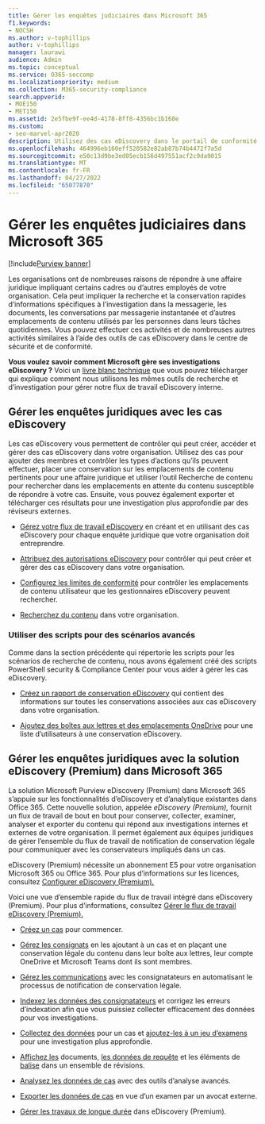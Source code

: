 ```yaml
---
title: Gérer les enquêtes judiciaires dans Microsoft 365
f1.keywords:
- NOCSH
ms.author: v-tophillips
author: v-tophillips
manager: laurawi
audience: Admin
ms.topic: conceptual
ms.service: O365-seccomp
ms.localizationpriority: medium
ms.collection: M365-security-compliance
search.appverid:
- MOE150
- MET150
ms.assetid: 2e5fbe9f-ee4d-4178-8ff8-4356bc1b168e
ms.custom:
- seo-marvel-apr2020
description: Utilisez des cas eDiscovery dans le portail de conformité Microsoft Purview pour gérer l’enquête juridique de votre organisation.
ms.openlocfilehash: 464996eb160eff520582e82ab87b74b4472f7a5d
ms.sourcegitcommit: e50c13d9be3ed05ecb156d497551acf2c9da9015
ms.translationtype: MT
ms.contentlocale: fr-FR
ms.lasthandoff: 04/27/2022
ms.locfileid: "65077870"
---
```

# <a name="manage-legal-investigations-in-microsoft-365"></a>Gérer les enquêtes judiciaires dans Microsoft 365

[!include[Purview banner](../includes/purview-rebrand-banner.md)]

Les organisations ont de nombreuses raisons de répondre à une affaire juridique impliquant certains cadres ou d’autres employés de votre organisation. Cela peut impliquer la recherche et la conservation rapides d’informations spécifiques à l’investigation dans la messagerie, les documents, les conversations par messagerie instantanée et d’autres emplacements de contenu utilisés par les personnes dans leurs tâches quotidiennes. Vous pouvez effectuer ces activités et de nombreuses autres activités similaires à l’aide des outils de cas eDiscovery dans le centre de sécurité et de conformité.
  
**Vous voulez savoir comment Microsoft gère ses investigations eDiscovery ?** Voici un [livre blanc technique](https://go.microsoft.com/fwlink/?linkid=852161) que vous pouvez télécharger qui explique comment nous utilisons les mêmes outils de recherche et d’investigation pour gérer notre flux de travail eDiscovery interne.

## <a name="manage-legal-investigations-with-ediscovery-cases"></a>Gérer les enquêtes juridiques avec les cas eDiscovery

Les cas eDiscovery vous permettent de contrôler qui peut créer, accéder et gérer des cas eDiscovery dans votre organisation. Utilisez des cas pour ajouter des membres et contrôler les types d’actions qu’ils peuvent effectuer, placer une conservation sur les emplacements de contenu pertinents pour une affaire juridique et utiliser l’outil Recherche de contenu pour rechercher dans les emplacements en attente du contenu susceptible de répondre à votre cas. Ensuite, vous pouvez également exporter et télécharger ces résultats pour une investigation plus approfondie par des réviseurs externes.
  
- [Gérez votre flux de travail eDiscovery](./get-started-core-ediscovery.md) en créant et en utilisant des cas eDiscovery pour chaque enquête juridique que votre organisation doit entreprendre.

- [Attribuez des autorisations eDiscovery](assign-ediscovery-permissions.md) pour contrôler qui peut créer et gérer des cas eDiscovery dans votre organisation.

- [Configurez les limites de conformité](set-up-compliance-boundaries.md) pour contrôler les emplacements de contenu utilisateur que les gestionnaires eDiscovery peuvent rechercher.

- [Recherchez du contenu](search-for-content.md) dans votre organisation.

### <a name="use-scripts-for-advanced-scenarios"></a>Utiliser des scripts pour des scénarios avancés

Comme dans la section précédente qui répertorie les scripts pour les scénarios de recherche de contenu, nous avons également créé des scripts PowerShell security & Compliance Center pour vous aider à gérer les cas eDiscovery.
  
- [Créez un rapport de conservation eDiscovery](create-a-report-on-holds-in-ediscovery-cases.md) qui contient des informations sur toutes les conservations associées aux cas eDiscovery dans votre organisation.

- [Ajoutez des boîtes aux lettres et des emplacements OneDrive](use-a-script-to-add-users-to-a-hold-in-ediscovery.md) pour une liste d’utilisateurs à une conservation eDiscovery.
  
## <a name="manage-legal-investigations-with-the-ediscovery-premium-solution-in-microsoft-365"></a>Gérer les enquêtes juridiques avec la solution eDiscovery (Premium) dans Microsoft 365

La solution Microsoft Purview eDiscovery (Premium) dans Microsoft 365 s’appuie sur les fonctionnalités d’eDiscovery et d’analytique existantes dans Office 365. Cette nouvelle solution, appelée *eDiscovery (Premium),* fournit un flux de travail de bout en bout pour conserver, collecter, examiner, analyser et exporter du contenu qui répond aux investigations internes et externes de votre organisation. Il permet également aux équipes juridiques de gérer l’ensemble du flux de travail de notification de conservation légale pour communiquer avec les conservateurs impliqués dans un cas.

eDiscovery (Premium) nécessite un abonnement E5 pour votre organisation Microsoft 365 ou Office 365. Pour plus d’informations sur les licences, consultez [Configurer eDiscovery (Premium).](get-started-with-advanced-ediscovery.md#step-1-verify-and-assign-appropriate-licenses)

Voici une vue d’ensemble rapide du flux de travail intégré dans eDiscovery (Premium). Pour plus d’informations, consultez [Gérer le flux de travail eDiscovery (Premium).](create-and-manage-advanced-ediscoveryv2-case.md#manage-the-workflow)

- [Créez un cas](create-and-manage-advanced-ediscoveryv2-case.md#create-a-case) pour commencer.

- [Gérez les consignats](managing-custodians.md) en les ajoutant à un cas et en plaçant une conservation légale du contenu dans leur boîte aux lettres, leur compte OneDrive et Microsoft Teams dont ils sont membres.

- [Gérez les communications](managing-custodian-communications.md) avec les consignatateurs en automatisant le processus de notification de conservation légale.

- [Indexez les données des consignatateurs](processing-data-for-case.md) et corrigez les erreurs d’indexation afin que vous puissiez collecter efficacement des données pour vos investigations.

- [Collectez des données](collecting-data-for-ediscovery.md) pour un cas et [ajoutez-les à un jeu d’examens](collecting-data-for-ediscovery.md#add-search-results-to-a-review-set) pour une investigation plus approfondie.

- [Affichez les](view-documents-in-review-set.md) documents, [les données de requête](review-set-search.md) et les éléments de [balise](tagging-documents.md) dans un ensemble de révisions.

- [Analysez les données de cas](analyzing-data-in-review-set.md) avec des outils d’analyse avancés.

- [Exporter les données de cas](exporting-data-ediscover20.md) en vue d’un examen par un avocat externe.

- [Gérer les travaux de longue durée](managing-jobs-ediscovery20.md) dans eDiscovery (Premium).